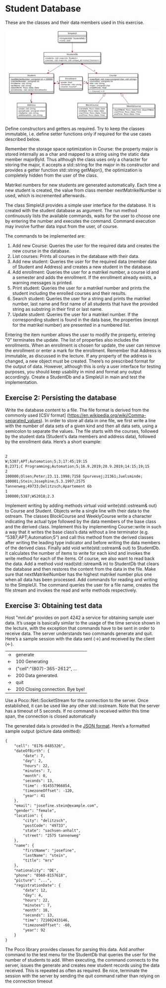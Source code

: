 # Student Database


These are the classes and their data members used in this exercise.

![Figure 1 - Class Diagram](./images/Class_Diag.JPG)

Define constructors and getters as required. Try to keep the classes immutable, i.e. define setter functions only if required for the use cases described below.

Remember the storage space optimization in Course: the property major is stored internally as a char and mapped to a string using the static data member majorById. Thus although the class uses
only a character for storing the major, it accepts a std::string for the major in its constructor and provides a getter function std::string getMajor(), the optimization is completely hidden from the
user of the class.

Matrikel numbers for new students are generated automatically. Each time a new student is created, the value from class member nextMatrikelNumber is used, which is incremented afterwards.

The class SimpleUI provides a simple user interface for the database. It is created with the student database as argument. The run method continuously lists the available commands, waits for the
user to choose one by entering the number and executes the command. Command execution may involve further data input from the user, of course.

The commands to be implemented are:
1. Add new Course: Queries the user for the required data and creates the new course in the database.
2. List courses: Prints all courses in the database with their data.
3. Add new student: Queries the user for the required data (member data of Student and Address) and creates a new student in the database.
4. Add enrollment: Queries the user for a matrikel number, a course id and a semester and adds the enrollment. If the enrollment already exists, a warning messages is printed.
5. Print student: Queries the user for a matrikel number and prints the student including the enrolled courses and their results.
6. Search student: Queries the user for a string and prints the matrikel number, last name and first name of all students that have the provided string as substring in their first or last name.
7. Update student: Queries the user for a matrikel number. If the corresponding student is found in the data base, the properties (except for the matrikel number) are presented in a numbered list.

Entering the item number allows the user to modify the property, entering "0" terminates the update.
The list of properties also includes the enrollments. When an enrollment is chosen for update, the user can remove the enrollment or enter a mark for the enrollment.
Remember that Address is immutable, as discussed in the lecture. If any property of the address is changed, a new object must be created.
There’s no prescribed format for the output of data. However, although this is only a user interface for testing purposes, you should keep usability in mind and format any output accordingly.
Create a StudentDb and a SimpleUI in main and test the implementation.

## Exercise 2: Persisting the database

Write the database content to a file. The file format is derived from the commonly used [CSV format] (https://en.wikipedia.org/wiki/Comma-separated_values).
In order to store all data in one file, we first write a line with the number of data sets of a given kind and then all data sets, using a semicolon to separate the values. The file starts with the courses,
followed by the student data (Student's data members and address data), followed by the enrollment data.
Here’s a short example:

```

2
W;5387;APT;Automation;5;3;17:45;19:15
B;2371;C Programming;Automation;5;16.9.2019;20.9.2019;14:15;19;15
2
100000;Olsen;Peter;23.11.1998;7158 Spurvevej;21361;Juelsminde;
100001;Stein;Josephine;5.3.1997;2575 Tannenweg;49733;Delitzsch;Apartement 6b
1
100000;5387;WS2018;2.3

```

Implement writing by adding methods virtual void write(std::ostream& out) to Course and Student. Objects write a single line with their data to the ostream. The classes BlockCourse and
WeeklyCourse write a character indicating the actual type followed by the data members of the base class and the derived class. Implement this by implementing Course::write in such a way that it
writes the base class’s data without a line terminator (e.g. “5387;APT;Automation;5”) and call this method from the derived classes after writing the leading type indicator and before writing the
data members of the derived class.
Finally add void write(std::ostream& out) to StudentDb. It calculates the number of items to write for each kind and invokes the write method for each of the items.
Of course, we also want to read back the data. Add a method void read(std::istream& in) to StudentDb that clears the database and then restores the content from the data in the file. Make sure
that nextMatrikelNumber has the highest matrikel number plus one when all data has been processed.
Add commands for reading and writing to the SimpleUI. The command queries the user for a file name, creates the file stream and invokes the read and write methods respectively.

## Exercise 3: Obtaining test data
Host "mnl.de" provides on port 4242 a service for obtaining sample user data. It’s usage is basically similar to the usage of the time service shown in the lecture, with the exception that commands
have to be sent in order to receive data.
The server understands two commands generate and quit. Here’s a sample session with the data sent (→) and received by the client (←).

|    |   |
| :---------: | :------- |
|     →     |	generate	|
|     ←     |	100 Generating	|
|     →     |	{"cell":"(807)-365-2612", …	|
|     ←     |	200 Data generated.	|
|     →     |	quit	|
|     ←     |	200 Closing connection. Bye bye!	|

Use a Poco::Net::SocketStream for the connection to the server. Once established, it can be used like any other std::iostream.
Note that the server has a timeout of 5 seconds. If no command is received within this time span, the connection is closed automatically

The generated data is provided in the [JSON format](https://en.wikipedia.org/wiki/JSON). Here’s a formatted sample output (picture data omitted):

```
{
	"cell": "0176-0485326",
	"dateOfBirth": {
		"date": 7,
		"day": 2,
		"hours": 22,
		"minutes": 7,
		"month": 0,
		"seconds": 13,
		"time": -914557966854,
		"timezoneOffset": -120,
		"year": 41
	},
	"email": "josefine.stein@example.com",
	"gender": "female",
	"location": {
		"city": "delitzsch",
		"postCode": "49733",
		"state": "sachsen-anhalt",
		"street": "2575 tannenweg"
	},
	"name": {
		"firstName": "josefine",
		"lastName": "stein",
		"title": "mrs"
	},
	"nationality": "DE",
	"phone": "0560-8157618",
	"picture": "...",
	"registrationDate": {
		"date": 12,
		"day": 4,
		"hours": 22,
		"minutes": 7,
		"month": 10,
		"seconds": 13,
		"time": 721602433146,
		"timezoneOffset": -60,
		"year": 92
	}
}
```

The Poco library provides classes for parsing this data.
Add another command to the test menu for the StudentDb that queries the user for the number of students to add. When executing, the command connects to the server, issues the generate and
creates new student records using the data received. This is repeated as often as required.
Be nice, terminate the session with the server by sending the quit command rather than relying on the connection timeout


